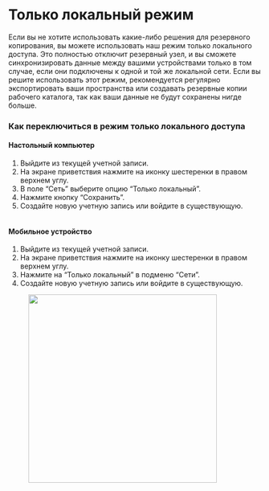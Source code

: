 # Только локальный режим

Если вы не хотите использовать какие-либо решения для резервного копирования, вы можете использовать наш режим только локального доступа. Это полностью отключит резервный узел, и вы сможете синхронизировать данные между вашими устройствами только в том случае, если они подключены к одной и той же локальной сети. Если вы решите использовать этот режим, рекомендуется регулярно экспортировать ваши пространства или создавать резервные копии рабочего каталога, так как ваши данные не будут сохранены нигде больше.

### Как переключиться в режим только локального доступа

#### Настольный компьютер

1. Выйдите из текущей учетной записи.
2. На экране приветствия нажмите на иконку шестеренки в правом верхнем углу.
3. В поле “Сеть” выберите опцию “Только локальный”.
4. Нажмите кнопку “Сохранить”.
5. Создайте новую учетную запись или войдите в существующую.

<figure><img src="../../.gitbook/assets/image (52).png" alt=""><figcaption></figcaption></figure>

#### Мобильное устройство

1. Выйдите из текущей учетной записи.
2. На экране приветствия нажмите на иконку шестеренки в правом верхнем углу.
3. Нажмите на “Только локальный” в подменю “Сети”.&#x20;
4. Создайте новую учетную запись или войдите в существующую.

<figure><img src="../../.gitbook/assets/Screenshot_20240411-104810_Anytype2.png" alt="" width="375"><figcaption></figcaption></figure>
